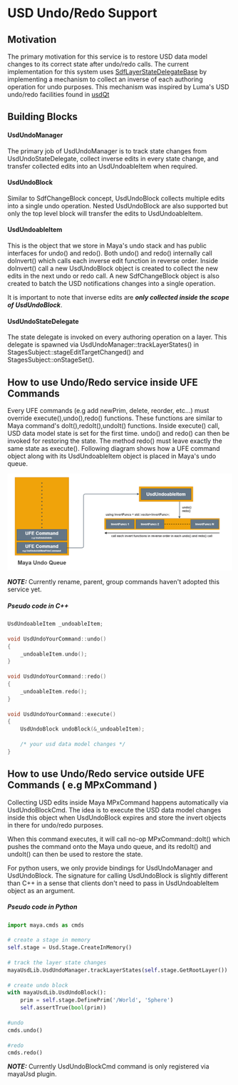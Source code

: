 # USD Undo/Redo Support

## Motivation

The primary motivation for this service is to restore USD data model changes to its correct state after undo/redo calls. The current implementation for this system uses [SdfLayerStateDelegateBase](https://graphics.pixar.com/usd/docs/api/class_sdf_layer_state_delegate_base.html#details) by implementing a mechanism to collect an inverse of each authoring operation for undo purposes. This mechanism was inspired by Luma's USD undo/redo facilities found in [usdQt](https://github.com/LumaPictures/usd-qt) 

## Building Blocks

#### UsdUndoManager

The primary job of UsdUndoManager is to track state changes from UsdUndoStateDelegate, collect inverse edits in every state change, and transfer collected edits into an UsdUndoableItem when required.

#### UsdUndoBlock

Similar to SdfChangeBlock concept, UsdUndoBlock collects multiple edits into a single undo operation.
Nested UsdUndoBlock are also supported but only the top level block will transfer the edits to UsdUndoableItem.

#### UsdUndoableItem

This is the object that we store in Maya's undo stack and has public interfaces for undo() and redo(). 
Both undo() and redo() internally call doInvert() which calls each inverse edit function in reverse order. Inside doInvert() call a new UsdUndoBlock object is created to collect the new edits in the next undo or redo call. A new SdfChangeBlock object is also created to batch the USD notifications changes into a single operation.

It is important to note that inverse edits are ***only collected inside the scope of UsdUndoBlock***.

#### UsdUndoStateDelegate

The state delegate is invoked on every authoring operation on a layer. This delegate is spawned via UsdUndoManager::trackLayerStates() in StagesSubject::stageEditTargetChanged() and StagesSubject::onStageSet().

## How to use Undo/Redo service inside UFE Commands

Every UFE commands (e.g add newPrim, delete, reorder, etc...) must override execute(),undo(),redo() functions.
These functions are similar to Maya command's doIt(),redoIt(),undoIt() functions. Inside execute() call, USD data model state is set for the first time. undo() and redo() can then be invoked for restoring the state. The method redo() must leave exactly the same state as execute(). Following diagram shows how a UFE command object along with its UsdUndoableItem object is placed in Maya's undo queue.

![](../../../doc/images/ufe_commands.png) 

***NOTE:*** Currently rename, parent, group commands haven't adopted this service yet.

##### Pseudo code in C++
``` cpp
UsdUndoableItem _undoableItem;

void UsdUndoYourCommand::undo() 
{
    _undoableItem.undo();
}

void UsdUndoYourCommand::redo()
{
    _undoableItem.redo();
}

void UsdUndoYourCommand::execute()
{
    UsdUndoBlock undoBlock(&_undoableItem);
    
    /* your usd data model changes */
}
```

## How to use Undo/Redo service outside UFE Commands ( e.g MPxCommand )

Collecting USD edits inside Maya MPxCommand happens automatically via UsdUndoBlockCmd. The idea is to execute the USD data model changes inside this object when UsdUndoBlock expires and store the invert objects in there for undo/redo purposes.

When this command executes, it will call no-op MPxCommand::doIt() which pushes the command onto the Maya undo queue, and its redoIt() and undoIt() can then be used to restore the state.

For python users, we only provide bindings for UsdUndoManager and UsdUndoBlock. The signature for calling UsdUndoBlock is slightly different than C++ in a sense that clients don't need to pass in UsdUndoableItem object as an argument.


##### Pseudo code in Python
``` python
import maya.cmds as cmds

# create a stage in memory
self.stage = Usd.Stage.CreateInMemory()

# track the layer state changes
mayaUsdLib.UsdUndoManager.trackLayerStates(self.stage.GetRootLayer())

# create undo block
with mayaUsdLib.UsdUndoBlock():
    prim = self.stage.DefinePrim('/World', 'Sphere')
    self.assertTrue(bool(prim))

#undo
cmds.undo()

#redo
cmds.redo()

```

***NOTE:*** Currently UsdUndoBlockCmd command is only registered via mayaUsd plugin.